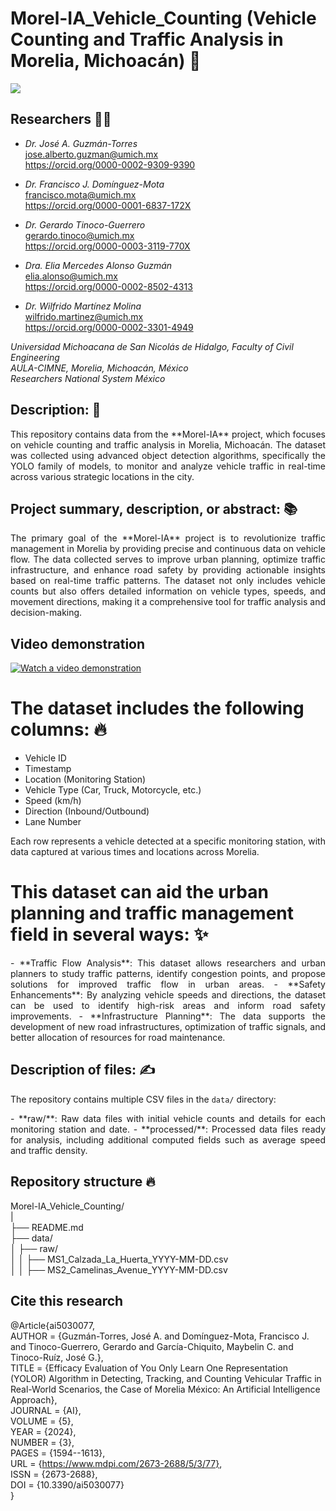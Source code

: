 # Morel-IA_Vehicle_Counting (Vehicle Counting and Traffic Analysis in Morelia, Michoacán) 🚗
![](TrafficFlow.jpg)

## Researchers 🧑‍🔬
- *Dr. José A. Guzmán-Torres* <br />
jose.alberto.guzman@umich.mx <br />
https://orcid.org/0000-0002-9309-9390

- *Dr. Francisco J. Domínguez-Mota* <br />
francisco.mota@umich.mx <br />
https://orcid.org/0000-0001-6837-172X

- *Dr. Gerardo Tinoco-Guerrero* <br />
gerardo.tinoco@umich.mx <br />
https://orcid.org/0000-0003-3119-770X

- *Dra. Elia Mercedes Alonso Guzmán* <br />
elia.alonso@umich.mx <br />
https://orcid.org/0000-0002-8502-4313

- *Dr. Wilfrido Martínez Molina* <br />
wilfrido.martinez@umich.mx <br />
https://orcid.org/0000-0002-3301-4949

*Universidad Michoacana de San Nicolás de Hidalgo, Faculty of Civil Engineering* <br />
*AULA-CIMNE, Morelia, Michoacán, México* <br />
*Researchers National System México*

## Description: 📝

<p align="justify"> This repository contains data from the **Morel-IA** project, which focuses on vehicle counting and traffic analysis in Morelia, Michoacán. The dataset was collected using advanced object detection algorithms, specifically the YOLO family of models, to monitor and analyze vehicle traffic in real-time across various strategic locations in the city.
</p>

## Project summary, description, or abstract: 📚
<p align="justify">
The primary goal of the **Morel-IA** project is to revolutionize traffic management in Morelia by providing precise and continuous data on vehicle flow. The data collected serves to improve urban planning, optimize traffic infrastructure, and enhance road safety by providing actionable insights based on real-time traffic patterns. The dataset not only includes vehicle counts but also offers detailed information on vehicle types, speeds, and movement directions, making it a comprehensive tool for traffic analysis and decision-making.
</p>

## Video demonstration
[![Watch a video demonstration](https://img.youtube.com/vi/ISWTuto5ocA/maxresdefault.jpg)](https://youtu.be/ISWTuto5ocA)

# The dataset includes the following columns: 🔥
- Vehicle ID <br />
- Timestamp <br />
- Location (Monitoring Station) <br />
- Vehicle Type (Car, Truck, Motorcycle, etc.) <br />
- Speed (km/h) <br />
- Direction (Inbound/Outbound) <br />
- Lane Number <br />

Each row represents a vehicle detected at a specific monitoring station, with data captured at various times and locations across Morelia.

# This dataset can aid the urban planning and traffic management field in several ways: ✨
<p align="justify">
- **Traffic Flow Analysis**: This dataset allows researchers and urban planners to study traffic patterns, identify congestion points, and propose solutions for improved traffic flow in urban areas.
- **Safety Enhancements**: By analyzing vehicle speeds and directions, the dataset can be used to identify high-risk areas and inform road safety improvements.
- **Infrastructure Planning**: The data supports the development of new road infrastructures, optimization of traffic signals, and better allocation of resources for road maintenance.
</p>

## Description of files: ✍️
The repository contains multiple CSV files in the `data/` directory:
<p align="justify">
- **raw/**: Raw data files with initial vehicle counts and details for each monitoring station and date.
- **processed/**: Processed data files ready for analysis, including additional computed fields such as average speed and traffic density.
</p>

## Repository structure 🔥
Morel-IA_Vehicle_Counting/ <br />
| <br />
├── README.md <br />
├── data/ <br />
│   ├── raw/ <br />
│   │   ├── MS1_Calzada_La_Huerta_YYYY-MM-DD.csv <br />
│   │   ├── MS2_Camelinas_Avenue_YYYY-MM-DD.csv <br />

## Cite this research
@Article{ai5030077, </br>
AUTHOR = {Guzmán-Torres, José A. and Domínguez-Mota, Francisco J. and Tinoco-Guerrero, Gerardo and García-Chiquito, Maybelin C. and Tinoco-Ruíz, José G.}, </br>
TITLE = {Efficacy Evaluation of You Only Learn One Representation (YOLOR) Algorithm in Detecting, Tracking, and Counting Vehicular Traffic in Real-World Scenarios, the Case of Morelia México: An Artificial Intelligence Approach}, </br>
JOURNAL = {AI}, </br>
VOLUME = {5}, </br>
YEAR = {2024}, </br>
NUMBER = {3}, </br>
PAGES = {1594--1613}, </br>
URL = {https://www.mdpi.com/2673-2688/5/3/77}, </br>
ISSN = {2673-2688}, </br>
DOI = {10.3390/ai5030077} </br>
}

